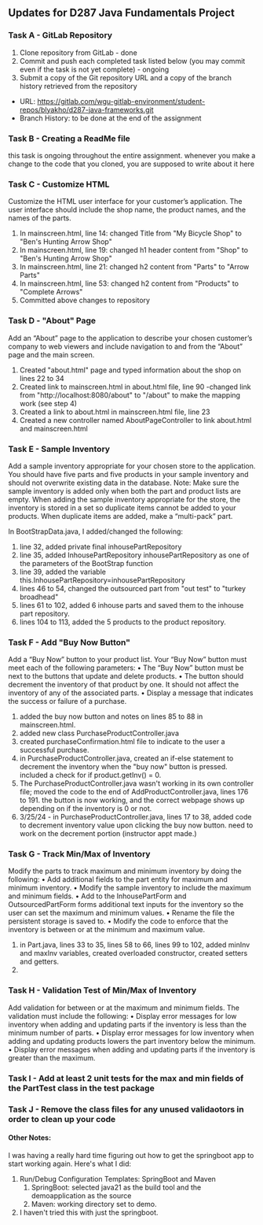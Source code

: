 
## Updates for D287 Java Fundamentals Project
### Task A - GitLab Repository
1. Clone repository from GitLab - done
2. Commit and push each completed task listed below (you may commit even if the task is not yet complete) - ongoing
3. Submit a copy of the Git repository URL and a copy of the branch history retrieved from the repository
 - URL: https://gitlab.com/wgu-gitlab-environment/student-repos/blyakho/d287-java-frameworks.git
 - Branch History: to be done at the end of the assignment

### Task B - Creating a ReadMe file
this task is ongoing throughout the entire assignment. whenever you make a change to the code that you cloned, you are supposed to write about it here

### Task C - Customize HTML
Customize the HTML user interface for your customer’s application. The user interface should include the shop name, the product names, and the names of the parts.
1. In mainscreen.html, line 14: changed Title from "My Bicycle Shop" to "Ben's Hunting Arrow Shop"
2. In mainscreen.html, line 19: changed h1 header content from "Shop" to "Ben's Hunting Arrow Shop"
3. In mainscreen.html, line 21: changed h2 content from "Parts" to "Arrow Parts"
4. In mainscreen.html, line 53: changed h2 content from "Products" to "Complete Arrows"
5. Committed above changes to repository

### Task D - "About" Page
Add an “About” page to the application to describe your chosen customer’s company to web viewers and include navigation to and from the “About” page and the main screen.
1. Created "about.html" page and typed information about the shop on lines 22 to 34
2. Created link to mainscreen.html in about.html file, line 90
    -changed link from "http://localhost:8080/about" to "/about" to make the mapping work (see step 4)
3. Created a link to about.html in mainscreen.html file, line 23
4. Created a new controller named AboutPageController to link about.html and mainscreen.html

### Task E - Sample Inventory
Add a sample inventory appropriate for your chosen store to the application. You should have five parts and five products in your sample inventory and should not overwrite existing data in the database.
Note: Make sure the sample inventory is added only when both the part and product lists are empty. When adding the sample inventory appropriate for the store, the inventory is stored in a set so duplicate items cannot be added to your products. When duplicate items are added, make a “multi-pack” part.

In BootStrapData.java, I added/changed the following:
1. line 32, added private final inhousePartRepository
2. line 35, added InhousePartRepository inhousePartRepository as one of the parameters of the BootStrap function
3. line 39, added the variable this.InhousePartRepository=inhousePartRepository
4. lines 46 to 54, changed the outsourced part from "out test" to "turkey broadhead"
5. lines 61 to 102, added 6 inhouse parts and saved them to the inhouse part repository.
6. lines 104 to 113, added the 5 products to the product repository.

### Task F - Add "Buy Now Button"
Add a “Buy Now” button to your product list. Your “Buy Now” button must meet each of the following parameters:
•  The “Buy Now” button must be next to the buttons that update and delete products.
•  The button should decrement the inventory of that product by one. It should not affect the inventory of any of the associated parts.
•  Display a message that indicates the success or failure of a purchase.
1. added the buy now button and notes on lines 85 to 88 in mainscreen.html.
2. added new class PurchaseProductController.java
3. created purchaseConfirmation.html file to indicate to the user a successful purchase.
4. in PurchaseProductController.java, created an if-else statement to decrement the inventory when the "buy now" button is pressed. included a check for if product.getInv() = 0.
5. The PurchaseProductController.java wasn't working in its own controller file; moved the code to the end of AddProductController.java, lines 176 to 191. the button is now working, and the correct webpage shows up depending on if the inventory is 0 or not.
6. 3/25/24 - in PurchaseProductController.java, lines 17 to 38, added code to decrement inventory value upon clicking the buy now button. need to work on the decrement portion (instructor appt made.)


### Task G - Track Min/Max of Inventory
Modify the parts to track maximum and minimum inventory by doing the following:
•  Add additional fields to the part entity for maximum and minimum inventory.
•  Modify the sample inventory to include the maximum and minimum fields.
•  Add to the InhousePartForm and OutsourcedPartForm forms additional text inputs for the inventory so the user can set the maximum and minimum values.
•  Rename the file the persistent storage is saved to.
•  Modify the code to enforce that the inventory is between or at the minimum and maximum value.
1. in Part.java, lines 33 to 35, lines 58 to 66, lines 99 to 102, added minInv and maxInv variables, created overloaded constructor, created setters and getters.
2. 

### Task H - Validation Test of Min/Max of Inventory
Add validation for between or at the maximum and minimum fields. The validation must include the following:
•  Display error messages for low inventory when adding and updating parts if the inventory is less than the minimum number of parts.
•  Display error messages for low inventory when adding and updating products lowers the part inventory below the minimum.
•  Display error messages when adding and updating parts if the inventory is greater than the maximum.

### Task I - Add at least 2 unit tests for the max and min fields of the PartTest class in the test package

### Task J - Remove the class files for any unused validaotors in order to clean up your code

#### Other Notes:
I was having a really hard time figuring out how to get the springboot app to start working again.
Here's what I did:
1. Run/Debug Configuration Templates: SpringBoot and Maven
   1. SpringBoot: selected java21 as the build tool and the demoapplication as the source
   2. Maven: working directory set to demo.
2. I haven't tried this with just the springboot. 